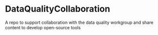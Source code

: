 # DataQualityCollaboration
A repo to support collaboration with the data quality workgroup and share content to develop open-source tools
